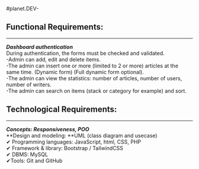 #planet.DEV-  
## Functional Requirements:  
*******************************************************
***Dashboard authentication***  
During authentication, the forms must be checked and validated.  
-Admin can add, edit and delete items.  
-The admin can insert one or more (limited to 2 or more) articles at the same time. (Dynamic form) (Full dynamic form optional).  
-The admin can view the statistics: number of articles, number of users, number of writers.   
-The admin can search on items (stack or category for example) and sort.  

## Technological Requirements:  
************************************************** ******
***Concepts: Responsiveness, POO***  
**Design and modeling: **UML (class diagram and usecase)  
✔ Programming languages: JavaScript, html, CSS, PHP  
✔ Framework & library: Bootstrap / TailwindCSS  
✔ DBMS: MySQL  
✔Tools: Git and GitHub  
